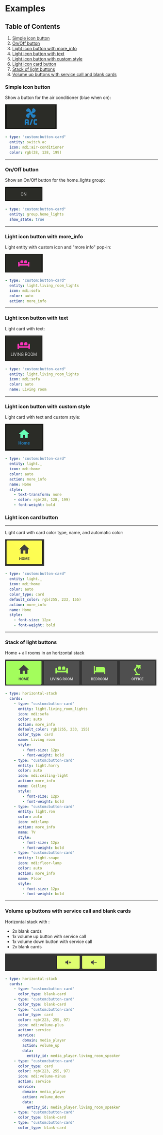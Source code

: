 # Examples

## Table of Contents
1. [Simple icon button](#simple-icon-button)
1. [On/Off button](#onoff-button)
1. [Light icon button with more_info](#light-icon-button-with-more_info)
1. [Light icon button with text](#light-icon-button-with-text)
1. [Light icon button with custom style](#light-icon-button-with-custom-style)
1. [Light icon card button](#light-icon-card-button)
1. [Stack of light buttons](#stack-of-light-buttons)
1. [Volume up buttons with service call and blank cards](#volume-up-buttons-with-service-call-and-blank-cards)

### Simple icon button

Show a button for the air conditioner (blue when on):

![ac](ac.png)

```yaml
- type: "custom:button-card"
  entity: switch.ac
  icon: mdi:air-conditioner
  color: rgb(28, 128, 199)
```
---------

### On/Off button

Show an On/Off button for the home_lights group:

![no-icon](no_icon.png)

```yaml
- type: "custom:button-card"
  entity: group.home_lights
  show_state: true
```


----------------


### Light icon button with more_info

Light entity with custom icon and "more info" pop-in:

![sofa](sofa.png)

```yaml
- type: "custom:button-card"
  entity: light.living_room_lights
  icon: mdi:sofa
  color: auto
  action: more_info
```


-------------------------

### Light icon button with text

Light card with text:

![text](text.png)

```yaml
- type: "custom:button-card"
  entity: light.living_room_lights
  icon: mdi:sofa
  color: auto
  name: Living room
```



-------------

### Light icon button with custom style

Light card with text and custom style:

![home-custom](home-custom.png)

```yaml
- type: "custom:button-card"
  entity: light._
  icon: mdi:home
  color: auto
  action: more_info
  name: Home
  style:
    - text-transform: none
    - color: rgb(28, 128, 199)
    - font-weight: bold
```

### Light icon card button

-----

Light card with card color type, name, and automatic color:

![color](color.gif)

```yaml
- type: "custom:button-card"
  entity: light._
  icon: mdi:home
  color: auto
  color_type: card
  default_color: rgb(255, 233, 155)
  action: more_info
  name: Home
  style:
    - font-size: 12px
    - font-weight: bold
```

---------------

### Stack of light buttons

Home + all rooms in an horizontal stack

![all-home](all-home.png)


```yaml
- type: horizontal-stack
  cards:
    - type: "custom:button-card"
      entity: light.living_room_lights
      icon: mdi:sofa
      color: auto
      action: more_info
      default_color: rgb(255, 233, 155)
      color_type: card
      name: Living room
      style:
        - font-size: 12px
        - font-weight: bold
    - type: "custom:button-card"
      entity: light.harry
      color: auto
      icon: mdi:ceiling-light
      action: more_info
      name: Ceiling
      style:
        - font-size: 12px
        - font-weight: bold
    - type: "custom:button-card"
      entity: light.ron
      color: auto
      icon: mdi:lamp
      action: more_info
      name: TV
      style:
        - font-size: 12px
        - font-weight: bold
    - type: "custom:button-card"
      entity: light.snape
      icon: mdi:floor-lamp
      color: auto
      action: more_info
      name: Floor
      style:
        - font-size: 12px
        - font-weight: bold
```

------

### Volume up buttons with service call and blank cards

Horizontal stack with :
  - 2x blank cards
  - 1x volume up button with service call
  - 1x volume down button with service call
  - 2x blank cards

![volume](volume.png)

```yaml
- type: horizontal-stack
  cards:
    - type: "custom:button-card"
      color_type: blank-card
    - type: "custom:button-card"
      color_type: blank-card
    - type: "custom:button-card"
      color_type: card
      color: rgb(223, 255, 97)
      icon: mdi:volume-plus
      action: service
      service:
        domain: media_player
        action: volume_up
        data:
          entity_id: media_player.livimg_room_speaker
    - type: "custom:button-card"
      color_type: card
      color: rgb(223, 255, 97)
      icon: mdi:volume-minus
      action: service
      service:
        domain: media_player
        action: volume_down
        data:
          entity_id: media_player.livimg_room_speaker
    - type: "custom:button-card"
      color_type: blank-card
    - type: "custom:button-card"
      color_type: blank-card
```